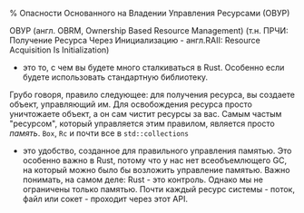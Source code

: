 % Опасности Основанного на Владении Управления Ресурсами (ОВУР)

ОВУР (англ. OBRM, Ownership Based Resource Management) (т.н. ПРЧИ: Получение
Ресурса Через Инициализацию - англ.RAII: Resource Acquisition Is Initialization)
- это то, с чем вы будете много сталкиваться в Rust. Особенно если будете
использовать стандартную библиотеку.

Грубо говоря, правило следующее: для получения ресурса, вы создаете объект,
управляющий им. Для освобождения ресурса просто уничтожаете объект, а он сам
чистит ресурсы за вас. Самым частым "ресурсом", который управляется этим
правилом, является просто *память*. `Box`, `Rc` и почти все в `std::collections`
- это удобство, созданное для правильного управления памятью. Это особенно важно
в Rust, потому что у нас нет всеобъемлющего GC, на который можно было бы
возложить управление памятью. Важно понимать, на самом деле: Rust - это
контроль. Однако мы не ограничены только памятью. Почти каждый ресурс системы -
поток, файл или сокет - проходит через этот API.
